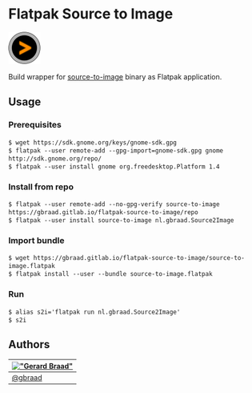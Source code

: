 Flatpak Source to Image
=======================

!["Prompt"](https://raw.githubusercontent.com/gbraad/assets/gh-pages/icons/prompt-icon-64.png)


Build wrapper for [source-to-image](https://github.com/openshift/source-to-image) binary as Flatpak application.


Usage
-----

### Prerequisites

```
$ wget https://sdk.gnome.org/keys/gnome-sdk.gpg
$ flatpak --user remote-add --gpg-import=gnome-sdk.gpg gnome http://sdk.gnome.org/repo/
$ flatpak --user install gnome org.freedesktop.Platform 1.4
```


### Install from repo

```
$ flatpak --user remote-add --no-gpg-verify source-to-image https://gbraad.gitlab.io/flatpak-source-to-image/repo
$ flatpak --user install source-to-image nl.gbraad.Source2Image
```


### Import bundle   

```
$ wget https://gbraad.gitlab.io/flatpak-source-to-image/source-to-image.flatpak
$ flatpak install --user --bundle source-to-image.flatpak
```


### Run

```
$ alias s2i='flatpak run nl.gbraad.Source2Image'
$ s2i
```


Authors
-------

| [!["Gerard Braad"](http://gravatar.com/avatar/e466994eea3c2a1672564e45aca844d0.png?s=60)](http://gbraad.nl "Gerard Braad <me@gbraad.nl>") |
|---|
| [@gbraad](https://twitter.com/gbraad)  |
